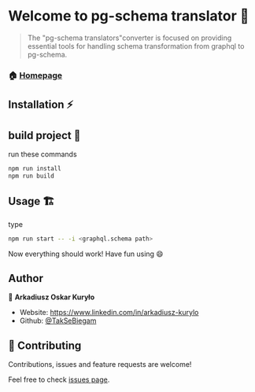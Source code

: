 # Welcome to pg-schema translator :book:

> The &#34;pg-schema translators&#34;converter is focused on providing essential tools for handling schema transformation from graphql to pg-schema.

### :house: [Homepage](https://github.com/TakSeBiegam/PG-Schema-translator)

## Installation :zap:

## build project :seedling:

run these commands

```sh
npm run install
npm run build
```

## Usage 🏗️

<!-- prettier-ignore -->
type

```sh
npm run start -- -i <graphql.schema path>
```

Now everything should work! Have fun using :smile:

## Author

👤 **Arkadiusz Oskar Kuryło**

- Website: https://www.linkedin.com/in/arkadiusz-kurylo
- Github: [@TakSeBiegam](https://github.com/TakSeBiegam)

## 🤝 Contributing

Contributions, issues and feature requests are welcome!

Feel free to check [issues page](https://github.com/TakSeBiegam/PG-Schema-translator/issues).
